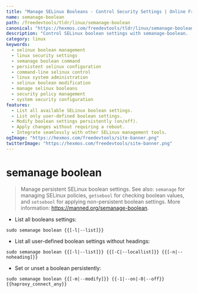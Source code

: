 ```yaml
---
title: "Manage SELinux Booleans - Control Security Settings | Online Free DevTools by Hexmos"
name: semanage-boolean
path: /freedevtools/tldr/linux/semanage-boolean
canonical: "https://hexmos.com/freedevtools/tldr/linux/semanage-boolean/"
description: "Control SELinux boolean settings with semanage-boolean.  Manage persistent security configurations using this powerful command-line tool. Free online tool, no registration required."
category: linux
keywords:
  - selinux boolean management
  - linux security settings
  - semanage boolean command
  - persistent selinux configuration
  - command-line selinux control
  - linux system administration
  - selinux boolean modification
  - manage selinux booleans
  - security policy management
  - system security configuration
features:
  - List all available SELinux boolean settings.
  - List only user-defined boolean settings.
  - Modify boolean settings persistently (on/off).
  - Apply changes without requiring a reboot.
  - Integrate seamlessly with other SELinux management tools.
ogImage: "https://hexmos.com/freedevtools/site-banner.png"
twitterImage: "https://hexmos.com/freedevtools/site-banner.png"
---
```


# semanage boolean

> Manage persistent SELinux boolean settings.
> See also: `semanage` for managing SELinux policies, `getsebool` for checking boolean values, and `setsebool` for applying non-persistent boolean settings.
> More information: <https://manned.org/semanage-boolean>.

- List all booleans settings:

`sudo semanage boolean {{[-l|--list]}}`

- List all user-defined boolean settings without headings:

`sudo semanage boolean {{[-l|--list]}} {{[-C|--locallist]}} {{[-n|--noheading]}}`

- Set or unset a boolean persistently:

`sudo semanage boolean {{[-m|--modify]}} {{-1|--on|-0|--off}} {{haproxy_connect_any}}`
